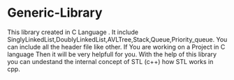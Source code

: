 # Generic-Library
This library created in C Language .
It include SinglyLinkedList,DoublyLinkedList,AVLTree,Stack,Queue,Priority_queue.
You can include all the header file like other.
If You are working on a Project in C language Then it will be very helpfull for you.
With the help of this library you can undestand the internal concept of STL (c++) how STL works in cpp.

